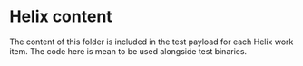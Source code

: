 # Helix content

The content of this folder is included in the test payload for each Helix work item. The code here is mean to be used alongside test binaries.
